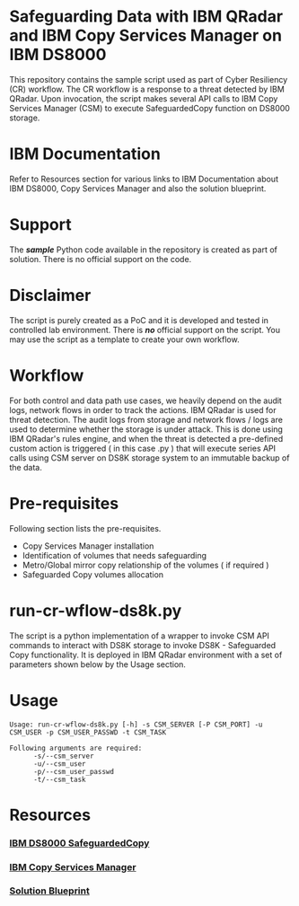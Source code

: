 # Safeguarding Data with IBM QRadar and IBM Copy Services Manager on IBM DS8000 #

This repository contains the sample script used as part of Cyber Resiliency (CR) workflow. The CR workflow is a response to a threat detected by IBM QRadar. Upon invocation, the script makes several API calls to IBM Copy Services Manager (CSM) to execute SafeguardedCopy function on DS8000 storage.

# IBM Documentation #

Refer to Resources section for various links to IBM Documentation about IBM DS8000, Copy Services Manager and also the solution blueprint.

# Support #

The **_sample_** Python code available in the repository is created as part of solution. There is no official support on the code. 

# Disclaimer #

The script is purely created as a PoC and it is developed and tested in controlled lab environment. There is **_no_** official support on the script. You may use the script as a template to create your own workflow. 

# Workflow #

For both control and data path use cases, we heavily depend on the audit logs, network flows in order to track the actions. IBM QRadar is used for threat detection. The audit logs from storage and network flows / logs are used to determine whether the storage is under attack. This is done using IBM QRadar's rules engine, and when the threat is detected a pre-defined custom action is triggered ( in this case .py ) that will execute series API calls using CSM server on DS8K storage system to an immutable backup of the data. 

# Pre-requisites #

Following section lists the pre-requisites.

 - Copy Services Manager installation
 - Identification of volumes that needs safeguarding
 - Metro/Global mirror copy relationship of the volumes ( if required )
 - Safeguarded Copy volumes allocation

# run-cr-wflow-ds8k.py #

The script is a python implementation of a wrapper to invoke CSM API commands to interact with DS8K storage to invoke DS8K - Safeguarded Copy functionality. It is deployed in IBM QRadar environment with a set of parameters shown below by the Usage section.

# Usage #
```
Usage: run-cr-wflow-ds8k.py [-h] -s CSM_SERVER [-P CSM_PORT] -u CSM_USER -p CSM_USER_PASSWD -t CSM_TASK

Following arguments are required:
      -s/--csm_server 
      -u/--csm_user   
      -p/--csm_user_passwd
      -t/--csm_task
```

# Resources #

### [IBM DS8000 SafeguardedCopy](https://www.ibm.com/docs/en/ds8880/8.5.4?topic=license-safeguarded-copy) ###
### [IBM Copy Services Manager](https://www.ibm.com/docs/en/csm) ###
### [Solution Blueprint](https://www.redbooks.ibm.com/abstracts/redp5677.html?Open) ###
